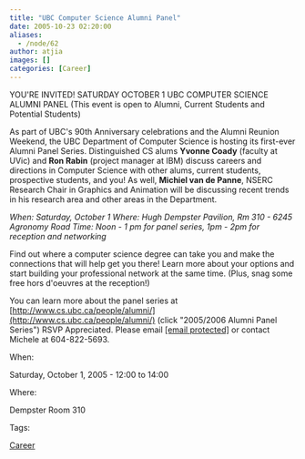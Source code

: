 ```yaml
---
title: "UBC Computer Science Alumni Panel"
date: 2005-10-23 02:20:00
aliases:
  - /node/62
author: atjia
images: []
categories: [Career]
---
```


YOU'RE INVITED!
SATURDAY OCTOBER 1
UBC COMPUTER SCIENCE ALUMNI PANEL
(This event is open to Alumni, Current Students and Potential Students)

As part of UBC's 90th Anniversary celebrations and the Alumni Reunion Weekend, the UBC Department of Computer Science is hosting its first-ever Alumni Panel Series. Distinguished CS alums **Yvonne Coady** (faculty at UVic) and **Ron Rabin** (project manager at IBM) discuss careers and directions in Computer Science with other alums, current students, prospective students, and you! As well, **Michiel van de Panne**, NSERC Research Chair in Graphics and Animation will be discussing recent trends in his research area and other areas in the Department.

_When: Saturday, October 1
Where: Hugh Dempster Pavilion, Rm 310 - 6245 Agronomy Road
Time: Noon - 1 pm for panel series, 1pm - 2pm for reception and networking_

Find out where a computer science degree can take you and make the connections that will help get you there! Learn more about your options and start building your professional network at the same time. (Plus, snag some free hors d'oeuvres at the reception!)

You can learn more about the panel series at [http://www.cs.ubc.ca/people/alumni/](http://www.cs.ubc.ca/people/alumni/) (click "2005/2006 Alumni Panel Series") RSVP Appreciated. Please email [\[email protected\]](/cdn-cgi/l/email-protection#e4898a83a48797ca918687ca8785) or contact Michele at 604-822-5693.

When:

Saturday, October 1, 2005 - 12:00 to 14:00

Where:

Dempster Room 310

Tags:

[Career](/career)
